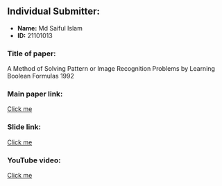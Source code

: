 ## Individual Submitter:
- **Name:** Md Saiful Islam
- **ID:** 21101013

### Title of paper:
A Method of Solving Pattern or Image Recognition Problems by Learning Boolean Formulas 1992 


### Main paper link:
[Click me](https://ieeexplore.ieee.org/document/201792)

### Slide link:
[Click me](https://docs.google.com/presentation/d/1CjWby-4iHZV9gm5PgXpShUmAizfqcN1LgDkBtlvSGW4/edit?usp=sharing)

### YouTube video:
[Click me](https://youtu.be/5lcySLruyks)
